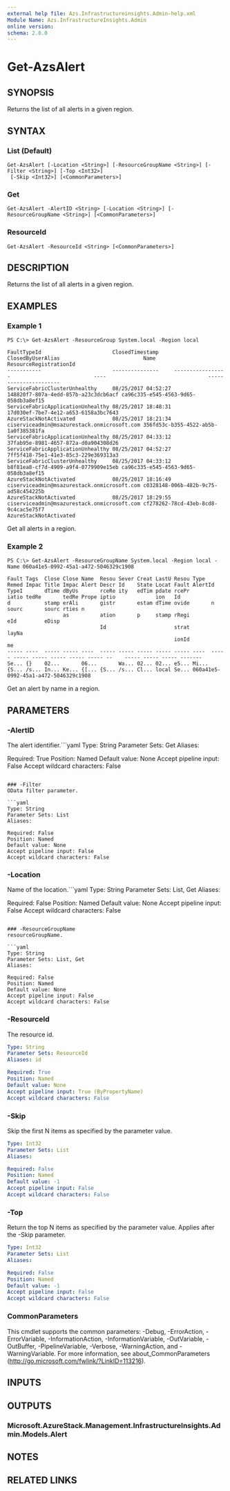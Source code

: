 ```yaml
---
external help file: Azs.Infrastructureinsights.Admin-help.xml
Module Name: Azs.InfrastructureInsights.Admin
online version: 
schema: 2.0.0
---
```


# Get-AzsAlert

## SYNOPSIS
Returns the list of all alerts in a given region.

## SYNTAX

### List (Default)
```
Get-AzsAlert [-Location <String>] [-ResourceGroupName <String>] [-Filter <String>] [-Top <Int32>]
 [-Skip <Int32>] [<CommonParameters>]
```

### Get
```
Get-AzsAlert -AlertID <String> [-Location <String>] [-ResourceGroupName <String>] [<CommonParameters>]
```

### ResourceId
```
Get-AzsAlert -ResourceId <String> [<CommonParameters>]
```

## DESCRIPTION
Returns the list of all alerts in a given region.

## EXAMPLES

### Example 1
```
PS C:\> Get-AzsAlert -ResourceGroup System.local -Region local

FaultTypeId                       ClosedTimestamp     ClosedByUserAlias                           Name                                 ResourceRegistrationId
-----------                       ---------------     -----------------                           ----                                 ----------------------
ServiceFabricClusterUnhealthy     08/25/2017 04:52:27                                             148820f7-807a-4edd-857b-a23c3dcb6acf ca96c335-e545-4563-9d65-058db3a8ef15
ServiceFabricApplicationUnhealthy 08/25/2017 18:48:31                                             17d030ef-7be7-4e12-a653-6158a3bc7643
AzureStackNotActivated            08/25/2017 18:21:34 ciserviceadmin@msazurestack.onmicrosoft.com 356fd53c-b355-4522-ab5b-1a0f385381fa
ServiceFabricApplicationUnhealthy 08/25/2017 04:33:12                                             37fab95e-8981-4657-872a-d0a904308d26
ServiceFabricApplicationUnhealthy 08/25/2017 04:52:27                                             7ff5f418-75e1-41e3-85c3-229e369313a3
ServiceFabricClusterUnhealthy     08/25/2017 04:33:12                                             b8f81ea8-cf7d-4909-a9f4-0779909e15eb ca96c335-e545-4563-9d65-058db3a8ef15
AzureStackNotActivated            08/25/2017 18:16:49 ciserviceadmin@msazurestack.onmicrosoft.com c0328148-006b-482b-9c75-ad58c454225b
AzureStackNotActivated            08/25/2017 18:29:55 ciserviceadmin@msazurestack.onmicrosoft.com cf278262-78cd-43eb-8cd8-9c4cac5e75f7
AzureStackNotActivated
```

Get all alerts in a region.

### Example 2
```
PS C:\> Get-AzsAlert -ResourceGroupName System.local -Region local -Name 060a41e5-0992-45a1-a472-5046329c1908

Fault Tags  Close Close Name  Resou Sever Creat LastU Resou Type  Remed Impac Title Impac Alert Descr Id    State Locat Fault AlertId
TypeI       dTime dByUs       rceRe ity   edTim pdate rcePr       iatio tedRe       tedRe Prope iptio             ion   Id
d           stamp erAli       gistr       estam dTime ovide       n     sourc       sourc rties n
                  as          ation       p     stamp rRegi             eId         eDisp
                              Id                      strat                         layNa
                                                      ionId                         me
----- ----  ----- ----- ----  ----- ----- ----- ----- ----- ----  ----- ----- ----- ----- ----- ----- --    ----- ----- ----- -------
Se... {}    02...       06...       Wa... 02... 02... e5... Mi... {S... /s... In... Ke... {[... {S... /s... Cl... local Se... 060a41e5-0992-45a1-a472-5046329c1908
```

Get an alert by name in a region.

## PARAMETERS

### -AlertID
The alert identifier.```yaml
Type: String
Parameter Sets: Get
Aliases: 

Required: True
Position: Named
Default value: None
Accept pipeline input: False
Accept wildcard characters: False
```

### -Filter
OData filter parameter.

```yaml
Type: String
Parameter Sets: List
Aliases: 

Required: False
Position: Named
Default value: None
Accept pipeline input: False
Accept wildcard characters: False
```

### -Location
Name of the location.```yaml
Type: String
Parameter Sets: List, Get
Aliases: 

Required: False
Position: Named
Default value: None
Accept pipeline input: False
Accept wildcard characters: False
```

### -ResourceGroupName
resourceGroupName.

```yaml
Type: String
Parameter Sets: List, Get
Aliases: 

Required: False
Position: Named
Default value: None
Accept pipeline input: False
Accept wildcard characters: False
```

### -ResourceId
The resource id.

```yaml
Type: String
Parameter Sets: ResourceId
Aliases: id

Required: True
Position: Named
Default value: None
Accept pipeline input: True (ByPropertyName)
Accept wildcard characters: False
```

### -Skip
Skip the first N items as specified by the parameter value.

```yaml
Type: Int32
Parameter Sets: List
Aliases: 

Required: False
Position: Named
Default value: -1
Accept pipeline input: False
Accept wildcard characters: False
```

### -Top
Return the top N items as specified by the parameter value.
Applies after the -Skip parameter.

```yaml
Type: Int32
Parameter Sets: List
Aliases: 

Required: False
Position: Named
Default value: -1
Accept pipeline input: False
Accept wildcard characters: False
```

### CommonParameters
This cmdlet supports the common parameters: -Debug, -ErrorAction, -ErrorVariable, -InformationAction, -InformationVariable, -OutVariable, -OutBuffer, -PipelineVariable, -Verbose, -WarningAction, and -WarningVariable. For more information, see about_CommonParameters (http://go.microsoft.com/fwlink/?LinkID=113216).

## INPUTS

## OUTPUTS

### Microsoft.AzureStack.Management.InfrastructureInsights.Admin.Models.Alert

## NOTES

## RELATED LINKS

